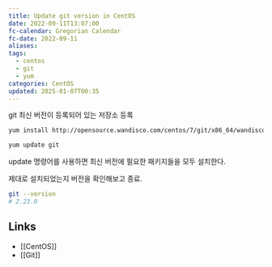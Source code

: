 ```yaml
---
title: Update git version in CentOS
date: 2022-09-11T13:07:00
fc-calendar: Gregorian Calendar
fc-date: 2022-09-11
aliases: 
tags:
  - centos
  - git
  - yum
categories: CentOS
updated: 2025-01-07T00:35
---
```


git 최신 버전이 등록되어 있는 저장소 등록

```bash
yum install http://opensource.wandisco.com/centos/7/git/x86_64/wandisco-git-release-7-1.noarch.rpm
```

```bash
yum update git
```

update 명령어를 사용하면 최신 버전에 필요한 패키지들을 모두 설치한다.

제대로 설치되었는지 버전을 확인해보고 종료.

```bash
git --version
# 2.23.0
```

## Links

- [[CentOS]]
- [[Git]]
